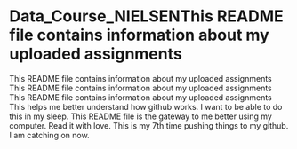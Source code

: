# Data_Course_NIELSENThis README file contains information about my uploaded assignments
This README file contains information about my uploaded assignments
This README file contains information about my uploaded assignments
This README file contains information about my uploaded assignments
This helps me better understand how github works. I want to be able to do this in my sleep.
This README file is the gateway to me better using my computer. Read it with love.
This is my 7th time pushing things to my github. I am catching on now.

